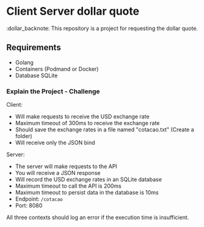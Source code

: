 # Client Server dollar quote

:dollar_backnote: This repository is a project for requesting the dollar quote.

## Requirements

- Golang
- Containers (Podmand or Docker)
- Database SQLite

### Explain the Project - Challenge

Client:

- Will make requests to receive the USD exchange rate
- Maximum timeout of 300ms to receive the exchange rate
- Should save the exchange rates in a file named "cotacao.txt" (Create a folder)
- Will receive only the JSON bind

Server:

- The server will make requests to the API
- You will receive a JSON response
- Will record the USD exchange rates in an SQLite database
- Maximum timeout to call the API is 200ms
- Maximum timeout to persist data in the database is 10ms
- Endpoint: `/cotacao`
- Port: 8080

All three contexts should log an error if the execution time is insufficient.
